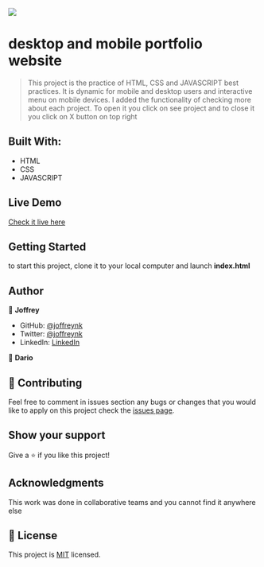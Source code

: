 ![](https://img.shields.io/badge/Microverse-blueviolet)

# desktop and mobile portfolio website

> This project is the practice of HTML, CSS and JAVASCRIPT best practices. It is dynamic for mobile and desktop users and interactive menu on mobile devices.
> I added the functionality of checking more about each project.  To open it you click on see project and to close it you click on X button on top right 


## Built With:

- HTML
- CSS
- JAVASCRIPT

## Live Demo

[Check it live here](https://joffreynk.github.io/portfolio-desktop/)

## Getting Started

to start this project, clone it to your local computer and launch **index.html** 


## Author

👤 **Joffrey**

- GitHub: [@joffreynk](https://github.com/JoffreyNK)
- Twitter: [@joffreynk](https://twitter.com/home)
- LinkedIn: [LinkedIn](https://www.linkedin.com/in/joffrey-nkeshimana-15b8aa1b3/)

👤 **Dario**

## 🤝 Contributing

Feel free to comment in issues section any bugs or changes that you would like to apply on this project
check the [issues page](../../issues/).

## Show your support

Give a ⭐️ if you like this project!

## Acknowledgments

This work was done in collaborative teams  and you cannot find it anywhere else

## 📝 License

This project is [MIT](./MIT.md) licensed.
